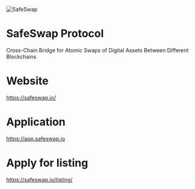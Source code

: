 ![SafeSwap](https://safeswap.io/wp-content/uploads/safeswap-logo-full-color.jpg)

# SafeSwap Protocol
Cross-Chain Bridge for Atomic Swaps of Digital Assets Between Different Blockchains

# Website 
https://safeswap.io/

# Application
https://app.safeswap.io

# Apply for listing
https://safeswap.io/listing/
